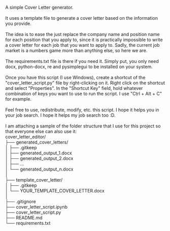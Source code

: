 A simple Cover Letter generator. 
<br>
<br>
It uses a template file to generate a cover letter based on the information you provide.
<br>
<br>
The idea is to ease the just replace the company name and position name for each position that you apply to, since it is practically impossible to write a cover letter for each job that you want to apply to. Sadly, the current job market is a numbers game more than anything else, so here we are.
<br>
<br>
The requirements.txt file is there if you need it. Simply put, you only need docx, python-docx, re and pysimplegui to be installed on your system.
<br>
<br>
Once you have this script (I use Windows), create a shortcut of the "cover_letter_script.py" file by right-clicking on it. Right click on the shortcut and select "Properties". In the "Shortcut Key" field, hold whatever combination of keys you want to use to run the script. I use "Ctrl + Alt + C" for example.
<br>
<br>
Feel free to use, redistribute, modify, etc. this script. I hope it helps you in your job search. I hope it helps my job search too :D.
<br>
<br>
I am attaching a sample of the folder structure that I use for this project so that everyone else can also use it:
<br>
cover_letter_editor/  
├── generated_cover_letters/  
│   ├── .gitkeep  
│   ├── generated_output_1.docx  
│   ├── generated_output_2.docx  
│   ├── ...  
│   └── generated_output_n.docx  
│  
├── template_cover_letter/  
│   ├── .gitkeep  
│   └── YOUR_TEMPLATE_COVER_LETTER.docx  
│  
├── .gitignore  
├── cover_letter_script.ipynb  
├── cover_letter_script.py  
├── README.md  
└── requirements.txt  